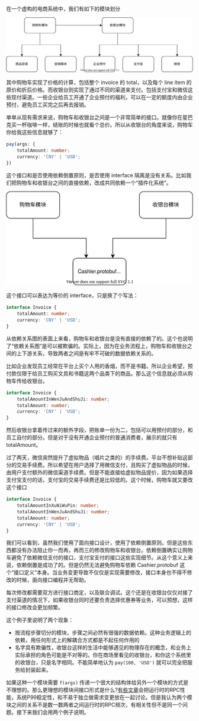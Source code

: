 在一个虚构的电商系统中，我们有如下的模块划分

![dependency](dependency.drawio.svg)

其中购物车实现了价格的计算，包括整个 invoice 的 total，以及每个 line item 的原价和折后价格。而收银台则实现了通过不同的渠道来支付。包括支付宝和微信这些现付渠道。一些企业给员工开通了企业预付的福利，可以在一定的额度内由企业预付，避免员工买完之后再去报销。

单单从现有需求来说，购物车和收银台之间是一个非常简单的接口。就像你在星巴克买一杯咖啡一样，结账的时候也就看个总价。所以从收银台的角度来说，购物车你给我这些信息就够了：

```typescript
pay(args: {
    totalAmount: number;
    currency: 'CNY' | 'USD';
})
```

这个接口和是否使用依赖倒置原则，是否使用 interface 隔离是没有关系。比如我们把购物车和收银台之间的直接依赖，改成共同依赖一个“插件化系统”。

![dip](dip.drawio.svg)

这个接口可以表达为等价的 interface，只是换了个写法：

```typescript
interface Invoice {
    totalAmount: number;
    currency: 'CNY' | 'USD';
}
```

从依赖关系图的表面上来看，购物车和收银台是没有直接的依赖了的。这个也说明了“依赖关系图”是可以被欺骗的。实际上，因为在业务流程上，购物车和收银台之间的上下游关系，导致两者之间是有牢不可破的数据依赖关系的。

比如企业发现员工经常在平台上买个人用的香烟，而不是书籍。所以企业希望，预付款仅限于给员工购买文具和书籍这两个品类下的商品。那么这个信息就必须从购物车传给收银台。


```typescript
interface Invoice {
    totalAmountInWenJuAndShuJi: number;
    totalAmount: number;
    currency: 'CNY' | 'USD';
}
```

然后收银台拿着传过来的额外字段，把账单一份为二，包括可以用预付的部分，和员工自付的部分。但是对于没有开通企业预付的普通消费者，展示的就只有 totalAmount。

过了两天，微信突然提升了虚拟物品（唱片之类的）的手续费。平台不想补贴这部分的交易手续费。所以希望在用户选择了用微信支付，且购买了虚拟物品的时候，由用户支付额外的微信渠道手续费。但是不能直接给虚拟物品提价，因为如果选择支付宝支付的话，支付宝的交易手续费还是比较低的。这个时候，购物车就又要改这个接口


```typescript
interface Invoice {
    totalAmountInXuNiWuPin: number;
    totalAmountInWenJuAndShuJi: number;
    totalAmount: number;
    currency: 'CNY' | 'USD';
}
```

我们可以看到，虽然我们使用了面向接口设计，使用了依赖倒置原则。但是这些东西都没有办法阻止你一而再，再而三的修改购物车和收银台。依赖倒置确实让购物车避免了依赖微信支付的接口，支付宝支付的接口这些实现细节。从这个意义上来说，依赖倒置是成功了的。但是仍然无法避免购物车依赖 Cashier.protobuf 这个“接口定义”本身。当业务变更导致不仅仅是实现需要修改，接口本身也不得不修改的时候，面向接口编程并无帮助。

每次修改都需要双方进行接口商定，以及联合调试。这个还是在收银台仅仅对接了支付渠道的情况下，如果收银台同时还要负责选择优惠券等业务，可以预想，这样的接口修改会更加频繁。

这个例子里说明了两个现象：

* 按流程步骤切分的模块，步骤之间必然有很强的数据依赖。这种业务逻辑上的依赖，用任何形式上的解耦合方式都是不起任何作用的
* 名字具有欺骗性，收银台这样的生活中能够遇见的物理存在的概念，和业务上实际承担的角色可能是不对等的。你在商场里看见的收银台，和你这个系统里的收银台，只是名字相同。不能简单地认为 `pay(100, 'USD')` 就可以完全把服务给封装起来。

如果这种一个模块需要 `f(args)` 传递一个很大的结构体给另外一个模块的方式是不理想的。那么更理想的模块间接口形式是什么?[有些文章](https://www.ben-morris.com/why-is-loose-coupling-between-services-so-important/)会把运行时的RPC性能，系统P99稳定性，和不易于独立做需求变更放在一起讨论。但是我认为两个模块之间的关系不是数一数两者之间运行时的RPC频次，有相关性但不是同一个问题。接下来我们会用两个例子说明。